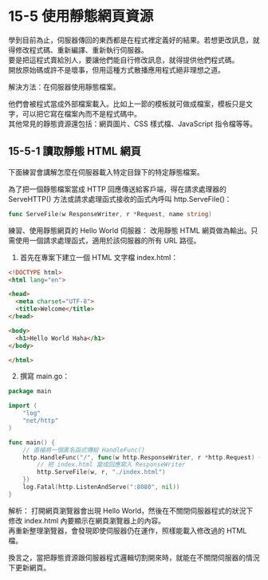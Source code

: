 # 15-5 使用靜態網頁資源
學到目前為止，伺服器傳回的東西都是在程式裡定義好的結果。若想更改訊息，就得修改程式碼、重新編譯、重新執行伺服器。  
要是把這程式賣給別人，要讓他們能自行修改訊息，就得提供他們程式碼。  
開放原始碼或許不是壞事，但用這種方式散播應用程式絕非理想之道。  

解決方法：在伺服器使用靜態檔案。  
 
他們會被程式當成外部檔案載入。比如上一節的模板就可做成檔案，模板只是文字，可以把它寫在檔案內而不是程式碼中。  
其他常見的靜態資源還包括：網頁圖片、CSS 樣式檔、JavaScript 指令檔等等。  


## 15-5-1 讀取靜態 HTML 網頁
下面練習會講解怎麼在伺服器載入特定目錄下的特定靜態檔案。  

為了把一個靜態檔案當成 HTTP 回應傳送給客戶端，得在請求處理器的 ServeHTTP() 方法或請求處理函式接收的函式內呼叫 http.ServeFile()：
```go
func ServeFile(w ResponseWriter, r *Request, name string)
```

練習、使用靜態網頁的 Hello World 伺服器：
改用靜態 HTML 網頁做為輸出。只需使用一個請求處理函式，適用於該伺服器的所有 URL 路徑。

1. 首先在專案下建立一個 HTML 文字檔 index.html：  

```html
<!DOCTYPE html>
<html lang="en">

<head>
  <meta charset="UTF-8">
  <title>Welcome</title>
</head>

<body>
  <h1>Hello World Haha</h1>
</body>

</html>
```

2. 撰寫 main.go：   

```go
package main

import (
	"log"
	"net/http"
)

func main() {
	// 直接將一個匿名函式傳給 HandleFunc()
	http.HandleFunc("/", func(w http.ResponseWriter, r *http.Request) {
		// 把 index.html 當成回應寫入 ResponseWriter
		http.ServeFile(w, r, "./index.html")
	})
	log.Fatal(http.ListenAndServe(":8080", nil))
}
```

解析：
打開網頁瀏覽器會出現 Hello World，然後在不關閉伺服器程式的狀況下修改 index.html 內要顯示在網頁瀏覽器上的內容。  
再重新整理瀏覽器，會發現即使伺服器仍在運作，照樣能載入修改過的 HTML 檔。  

換言之，當把靜態資源跟伺服器程式邏輯切割開來時，就能在不關閉伺服器的情況下更新網頁。
